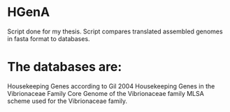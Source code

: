 # HGenA
Script done for my thesis.
Script compares translated assembled genomes in fasta format to databases.

# The databases are:
Housekeeping Genes according to Gil 2004
Housekeeping Genes in the Vibrionaceae Family
Core Genome of the Vibrionaceae family
MLSA scheme used for the Vibrionaceae family.

